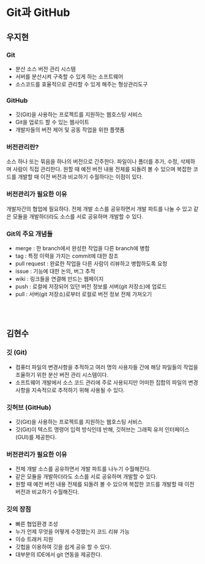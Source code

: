# Git과 GitHub

## 우지현

### Git

- 분산 소스 버전 관리 시스템
- 서버를 분산시켜 구축할 수 있게 하는 소프트웨어
- 소스코드를 효율적으로 관리할 수 있게 해주는 형상관리도구

### GitHub

- 깃(Git)을 사용하는 프로젝트를 지원하는 웹호스팅 서비스
- Git을 업로드 할 수 있는 웹사이트
- 개발자들의 버전 제어 및 공동 작업을 위한 플랫폼

### 버전관리란?

소스 하나 또는 묶음을 하나의 버전으로 간주한다. 파일이나 폴더를 추가, 수정, 삭제하며 사람이 직접 관리한다. 원할 때 예전 버전 내용 전체를 되돌려 볼 수 있으며 복잡한 코드를 개발할 때 이전 버전과 비교하기 수월하다는 이점이 있다.

### 버전관리가 필요한 이유

개발자간의 협업에 필요하다. 전체 개발 소스를 공유하면서 개발 파트를 나눌 수 있고 같은 모듈을 개발하더라도 소스를 서로 공유하며 개발할 수 있다.

### Git의 주요 개념들

- merge : 한 branch에서 완성한 작업을 다른 branch에 병합
- tag : 특정 이력을 가지는 commit에 대한 참조
- pull request : 완료한 작업을 다른 사람이 리뷰하고 병합하도록 요청
- issue : 기능에 대한 논의, 버그 추적
- wiki : 링크들을 연결해 만드는 웹페이지
- push : 로컬에 저장되어 있던 버전 정보를 서버(git 저장소)에 업로드
- pull : 서버(git 저장소)로부터 로컬로 버전 정보 전체 가져오기

<br><br>

## 김현수

### 깃 (Git)
- 컴퓨터 파일의 변경사항을 추적하고 여러 명의 사용자들 간에 해당 파일들의 작업을 조율하기 위한 분산 버전 관리 시스템이다.
- 소프트웨어 개발에서 소스 코드 관리에 주로 사용되지만 어떠한 집합의 파일의 변경사항을 지속적으로 추적하기 위해 사용될 수 있다.

### 깃허브 (GitHub)
- 깃(Git)을 사용하는 프로젝트를 지원하는 웹호스팅 서비스
- 깃(Git)이 텍스트 명령어 입력 방식인데 반해, 깃허브는 그래픽 유저 인터페이스(GUI)를 제공한다.

### 버전관리가 필요한 이유
-  전체 개발 소스를 공유하면서 개발 파트를 나누기 수월해진다.
- 같은 모듈을 개발하더라도 소스를 서로 공유하며 개발할 수 있다.
- 원할 때 예전 버전 내용 전체를 되돌려 볼 수 있으며 복잡한 코드를 개발할 때 이전 버전과 비교하기 수월해진다.

### 깃의 장점
- 빠른 협업환경 조성
- 누가 언제 무엇을 어떻게 수정했는지 코드 리뷰 가능
- 이슈 트래커 지원
- 깃헙을 이용하여 깃을 쉽게 공유 할 수 있다.
- 대부분의 IDE에서 git 연동을 제공한다.

